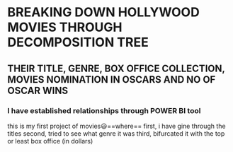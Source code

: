 # BREAKING DOWN HOLLYWOOD MOVIES THROUGH DECOMPOSITION TREE
## THEIR TITLE, GENRE, BOX OFFICE COLLECTION, MOVIES NOMINATION IN OSCARS AND NO OF OSCAR WINS
###  I have established relationships through POWER BI tool 
this is my first project of movies😃==where==
first, i have gine through the titles
second, tried to see what genre it was
third, bifurcated it with the top or least box office (in dollars)

